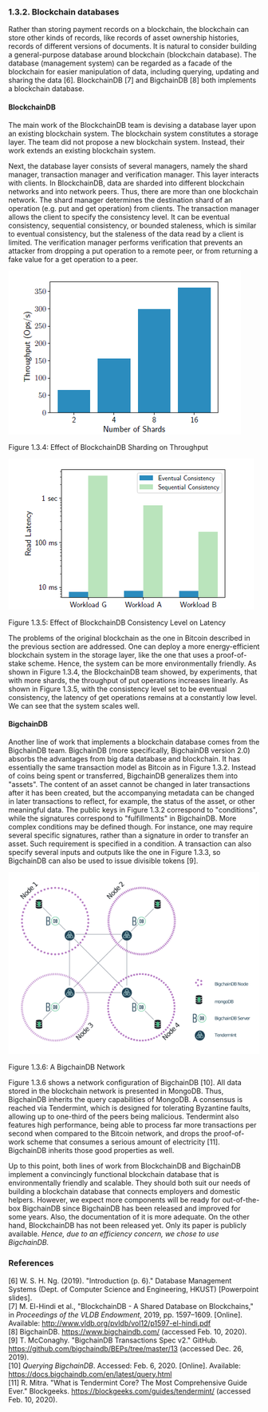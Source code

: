 ### 1.3.2. Blockchain databases

Rather than storing payment records on a blockchain, the blockchain can store other kinds of records, like records of asset ownership histories, records of different versions of documents.
It is natural to consider building a general-purpose database around blockchain (blockchain database).
The database (management system) can be regarded as a facade of the blockchain for easier manipulation of data, including querying, updating and sharing the data [6].
BlockchainDB [7] and BigchainDB [8] both implements a blockchain database.

#### BlockchainDB

The main work of the BlockchainDB team is devising a database layer upon an existing blockchain system.
The blockchain system constitutes a storage layer.
The team did not propose a new blockchain system.
Instead, their work extends an existing blockchain system.

Next, the database layer consists of several managers, namely the shard manager, transaction manager and verification manager.
This layer interacts with clients.
In BlockchainDB, data are sharded into different blockchain networks and into network peers.
Thus, there are more than one blockchain network.
The shard manager determines the destination shard of an operation (e.g. put and get operation) from clients.
The transaction manager allows the client to specify the consistency level.
It can be eventual consistency, sequential consistency, or bounded staleness, which is similar to eventual consistency, but the staleness of the data read by a client is limited.
The verification manager performs verification that prevents an attacker from dropping a put operation to a remote peer, or from returning a fake value for a get operation to a peer.

![Figure 1.3.4: Effect of BlockchainDB Sharding on Throughput](./79_wil1_final-resources/01_effect-of-blockchaindb-sharding-on-throughput.png)

Figure 1.3.4: Effect of BlockchainDB Sharding on Throughput

![Figure 1.3.5: Effect of BlockchainDB Consistency Level on Latency](./79_wil1_final-resources/01_effect-of-blockchaindb-consistency-level-on-latency.png)

Figure 1.3.5: Effect of BlockchainDB Consistency Level on Latency

The problems of the original blockchain as the one in Bitcoin described in the previous section are addressed.
One can deploy a more energy-efficient blockchain system in the storage layer, like the one that uses a proof-of-stake scheme.
Hence, the system can be more environmentally friendly.
As shown in Figure 1.3.4<!-- (!) -->, the BlockchainDB team showed, by experiments, that with more shards, the throughput of put operations increases linearly.
As shown in Figure 1.3.5<!-- (!) -->, with the consistency level set to be eventual consistency, the latency of get operations remains at a constantly low level.
We can see that the system scales well.

#### BigchainDB

Another line of work that implements a blockchain database comes from the BigchainDB team.
BigchainDB (more specifically, BigchainDB version 2.0) absorbs the advantages from big data database and blockchain.
It has essentially the same transaction model as Bitcoin as in Figure 1.3.2<!-- (!) -->.
Instead of coins being spent or transferred, BigchainDB generalizes them into "assets".
The content of an asset cannot be changed in later transactions after it has been created, but the accompanying metadata can be changed in later transactions to reflect, for example, the status of the asset, or other meaningful data.
The public keys in Figure 1.3.2<!-- (!) --> correspond to "conditions", while the signatures correspond to "fulfillments" in BigchainDB.
More complex conditions may be defined though.
For instance, one may require several specific signatures, rather than a signature in order to transfer an asset.
Such requirement is specified in a condition.
A transaction can also specify several inputs and outputs like the one in Figure 1.3.3<!-- (!) -->, so BigchainDB can also be used to issue divisible tokens [9].

![Figure 1.3.6: A BigchainDB Network](./79_wil1_final-resources/01_bigchaindb-network.png)

Figure 1.3.6: A BigchainDB Network

Figure 1.3.6<!-- (!) --> shows a network configuration of BigchainDB [10].
All data stored in the blockchain network is presented in MongoDB.
Thus, BigchainDB inherits the query capabilities of MongoDB.
A consensus is reached via Tendermint, which is designed for tolerating Byzantine faults, allowing up to one-third of the peers being malicious.
Tendermint also features high performance, being able to process far more transactions per second when compared to the Bitcoin network, and drops the proof-of-work scheme that consumes a serious amount of electricity [11].
BigchainDB inherits those good properties as well.

Up to this point, both lines of work from BlockchainDB and BigchainDB implement a convincingly functional blockchain database that is environmentally friendly and scalable.
They should both suit our needs of building a blockchain database that connects employers and domestic helpers.
However, we expect more components will be ready for out-of-the-box BigchainDB since BigchainDB has been released and improved for some years.
Also, the documentation of it is more adequate.
On the other hand, BlockchainDB has not been released yet.
Only its paper is publicly available.
*Hence, due to an efficiency concern, we chose to use BigchainDB.*

### References

<!-- The preferred reference style is IEEE reference style (version 11.12.2018). See <https://www.cse.ust.hk/ct/fyp/reports/content/ieee_style.html> and <http://journals.ieeeauthorcenter.ieee.org/wp-content/uploads/sites/7/IEEE-Reference-Guide.pdf>.
- Format for websites: [author names]. "[page title]." [website title]. [URL] (accessed [date of access (e.g. Mar. 1, 2000/ Mar. 2000)]).
- Format for books: [author names], "[chapter title]," in [book title (in italic type)], [edition number]th ed. [publisher city], [publisher US state], [publisher country]: [publisher name], [year], ch. [chapter number], sec. [section number], [page range].
- Format for online conference proceedings: [author names], "[paper title]," in [conference name (in italic type)], [year], [page range]. [Online]. Available: [URL]
- Format for lecture notes: [author names]. ([year]). [lecture title] [[type of medium]]. Available: [URL]
- Format for online manuals: [author names]. [manual title (in italic type)], [edition number]th ed. ([year]). Accessed: [date of access]. [Online]. Available: [URL]
- Format for online reports: [author names], "[report title]," [company name], [company city], [company US state], [company country], Rep. [report number], [date]. Accessed: [date of access]. [Online]. Available: [URL]
- Format for online videos: [video owner/creator], [location]. [video title (in italic type)]. [release date]. Accessed: [date of access]. [Online Video]. Available: [URL] -->
[6] <!-- Lecture note -->W. S. H. Ng. (2019). "Introduction (p. 6)." Database Management Systems (Dept. of Computer Science and Engineering, HKUST) [Powerpoint slides].\
[7] <!-- Online conference proceedings -->M. El-Hindi et al., "BlockchainDB - A Shared Database on Blockchains," in *Proceedings of the VLDB Endowment*, 2019, pp. 1597–1609. [Online]. Available: <http://www.vldb.org/pvldb/vol12/p1597-el-hindi.pdf>\
[8] BigchainDB. <https://www.bigchaindb.com/> (accessed Feb. 10, 2020).\
[9] T. McConaghy. "BigchainDB Transactions Spec v2." GitHub. <https://github.com/bigchaindb/BEPs/tree/master/13> (accessed Dec. 26, 2019).\
[10] <!-- Online manual -->*Querying BigchainDB*. Accessed: Feb. 6, 2020. [Online]. Available: <https://docs.bigchaindb.com/en/latest/query.html>\
[11] R. Mitra. "What is Tendermint Core? The Most Comprehensive Guide Ever." Blockgeeks. <https://blockgeeks.com/guides/tendermint/> (accessed Feb. 10, 2020).

